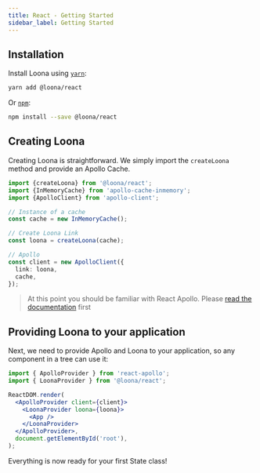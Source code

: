 ```yaml
---
title: React - Getting Started
sidebar_label: Getting Started
---
```


## Installation

Install Loona using [`yarn`](https://yarnpkg.com/en/package/jest):

```bash
yarn add @loona/react
```

Or [`npm`](https://www.npmjs.com/):

```bash
npm install --save @loona/react
```

## Creating Loona

Creating Loona is straightforward. We simply import the `createLoona` method and provide an Apollo Cache.

```typescript
import {createLoona} from '@loona/react';
import {InMemoryCache} from 'apollo-cache-inmemory';
import {ApolloClient} from 'apollo-client';

// Instance of a cache
const cache = new InMemoryCache();

// Create Loona Link
const loona = createLoona(cache);

// Apollo
const client = new ApolloClient({
  link: loona,
  cache,
});
```

> At this point you should be familiar with React Apollo. Please [read the documentation](https://www.apollographql.com/docs/react) first

## Providing Loona to your application

Next, we need to provide Apollo and Loona to your application, so any component in a tree can use it:

```jsx
import { ApolloProvider } from 'react-apollo';
import { LoonaProvider } from '@loona/react';

ReactDOM.render(
  <ApolloProvider client={client}>
    <LoonaProvider loona={loona}>
      <App />
    </LoonaProvider>
  </ApolloProvider>,
  document.getElementById('root'),
);
```

Everything is now ready for your first State class!
